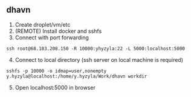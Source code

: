 ## dhavn

1) Create droplet/vm/etc
2) (REMOTE) Install docker and sshfs
3) Connect with port forwarding
```shell script
ssh root@68.183.208.150 -R 10000:yhyzyla:22 -L 5000:localhost:5000
```

4) Connect to local directory (ssh server on local machine is required)
```shell script
sshfs -p 10000 -o idmap=user,nonempty y.hyzyla@localhost:/home/y.hyzyla/Work/dhavn workdir
```

5) Open localhost:5000 in browser

